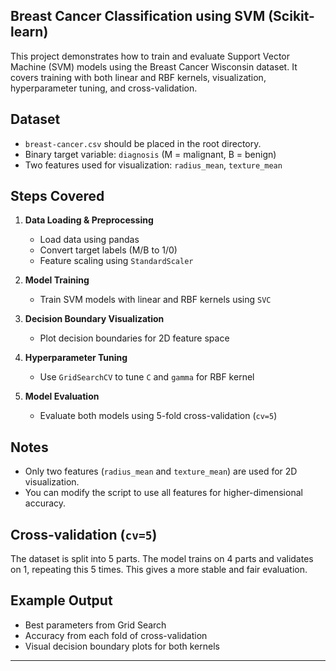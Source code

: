 ## Breast Cancer Classification using SVM (Scikit-learn)

This project demonstrates how to train and evaluate Support Vector Machine (SVM) models using the Breast Cancer Wisconsin dataset. It covers training with both linear and RBF kernels, visualization, hyperparameter tuning, and cross-validation.

##  Dataset

* `breast-cancer.csv` should be placed in the root directory.
* Binary target variable: `diagnosis` (M = malignant, B = benign)
* Two features used for visualization: `radius_mean`, `texture_mean`

##  Steps Covered

1. **Data Loading & Preprocessing**

   * Load data using pandas
   * Convert target labels (M/B to 1/0)
   * Feature scaling using `StandardScaler`

2. **Model Training**

   * Train SVM models with linear and RBF kernels using `SVC`

3. **Decision Boundary Visualization**

   * Plot decision boundaries for 2D feature space

4. **Hyperparameter Tuning**

   * Use `GridSearchCV` to tune `C` and `gamma` for RBF kernel

5. **Model Evaluation**

   * Evaluate both models using 5-fold cross-validation (`cv=5`)


##  Notes

* Only two features (`radius_mean` and `texture_mean`) are used for 2D visualization.
* You can modify the script to use all features for higher-dimensional accuracy.

##  Cross-validation (`cv=5`)

The dataset is split into 5 parts. The model trains on 4 parts and validates on 1, repeating this 5 times. This gives a more stable and fair evaluation.

##  Example Output

* Best parameters from Grid Search
* Accuracy from each fold of cross-validation
* Visual decision boundary plots for both kernels

---
